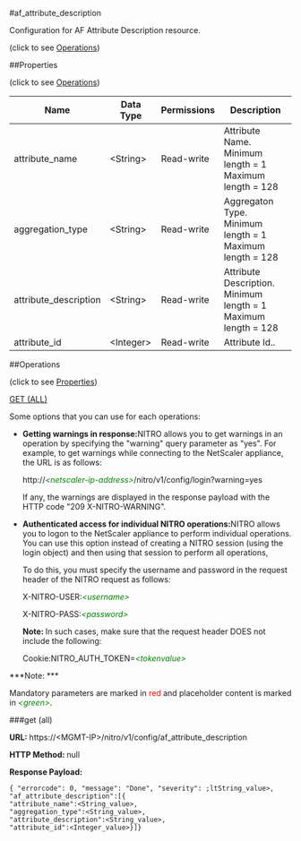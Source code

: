 #af_attribute_description



Configuration for AF Attribute Description resource.

<span>(click to see [Operations](#operations))</span>



##Properties 

<span>(click to see [Operations](#operations))</span>





<table><thead><tr><th>Name</th><th>Data Type</th><th>Permissions</th><th>Description</th></tr></thead><tbody><tr><td>attribute_name</td><td>&lt;String></td><td>Read-write</td><td>Attribute Name.<br>Minimum length = 1<br>Maximum length = 128</td></tr><tr><td>aggregation_type</td><td>&lt;String></td><td>Read-write</td><td>Aggregaton Type.<br>Minimum length = 1<br>Maximum length = 128</td></tr><tr><td>attribute_description</td><td>&lt;String></td><td>Read-write</td><td>Attribute Description.<br>Minimum length = 1<br>Maximum length = 128</td></tr><tr><td>attribute_id</td><td>&lt;Integer></td><td>Read-write</td><td>Attribute Id..</td></tr></tbody></table>

##Operations 

<span>(click to see [Properties](#properties))</span>





[GET (ALL)](#get-all)





Some options that you can use for each operations:

<ul><li><p><b>Getting warnings in response:</b>NITRO allows you to get warnings in an operation by specifying the "warning" query parameter as "yes". For example, to get warnings while connecting to the NetScaler appliance, the URL is as follows:</p><p>http://<span style="color:green;font-style:italic;">&lt;netscaler-ip-address&gt;</span>/nitro/v1/config/login?warning=yes</p><p>If any, the warnings are displayed in the response payload with the HTTP code "209 X-NITRO-WARNING".</p></li><li><p><b>Authenticated access for individual NITRO operations:</b>NITRO allows you to logon to the NetScaler appliance to perform individual operations. You can use this option instead of creating a NITRO session (using the login object) and then using that session to perform all operations,</p><p>To do this, you must specify the username and password in the request header of the NITRO request as follows:</p><p>X-NITRO-USER:<span style="color:green;font-style:italic;">&lt;username&gt;</span></p><p>X-NITRO-PASS:<span style="color:green;font-style:italic;">&lt;password&gt;</span></p><p><b>Note: </b>In such cases, make sure that the request header DOES not include the following:</p><p>Cookie:NITRO_AUTH_TOKEN=<span style="color:green;font-style:italic;">&lt;tokenvalue&gt;</span></p></li></ul>







***Note: *** 

Mandatory parameters are marked in <span style="color:#FF0000;">red</span> and placeholder content is marked in <span style="color:green;font-style:italic">&lt;green&gt;</span>.



###get (all)







<b>URL: </b>https://&lt;MGMT-IP&gt;/nitro/v1/config/af_attribute_description

<b>HTTP Method: </b>null

<b>Response Payload: </b>
```
{ "errorcode": 0, "message": "Done", "severity": ;ltString_value>, "af_attribute_description":[{
"attribute_name":<String_value>,
"aggregation_type":<String_value>,
"attribute_description":<String_value>,
"attribute_id":<Integer_value>}]}
```







